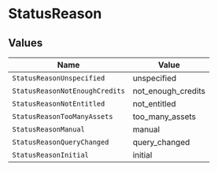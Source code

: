 # StatusReason


## Values

| Name                           | Value                          |
| ------------------------------ | ------------------------------ |
| `StatusReasonUnspecified`      | unspecified                    |
| `StatusReasonNotEnoughCredits` | not_enough_credits             |
| `StatusReasonNotEntitled`      | not_entitled                   |
| `StatusReasonTooManyAssets`    | too_many_assets                |
| `StatusReasonManual`           | manual                         |
| `StatusReasonQueryChanged`     | query_changed                  |
| `StatusReasonInitial`          | initial                        |